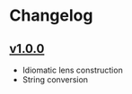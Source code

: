 # Changelog

## [v1.0.0](https://github.com/uqbar-project/lentes/releases/v1.0.0)
- Idiomatic lens construction
- String conversion